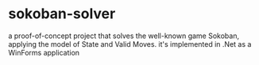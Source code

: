# sokoban-solver
a proof-of-concept project that solves the well-known game Sokoban, applying the model of State and Valid Moves.
it's implemented in .Net as a WinForms application
